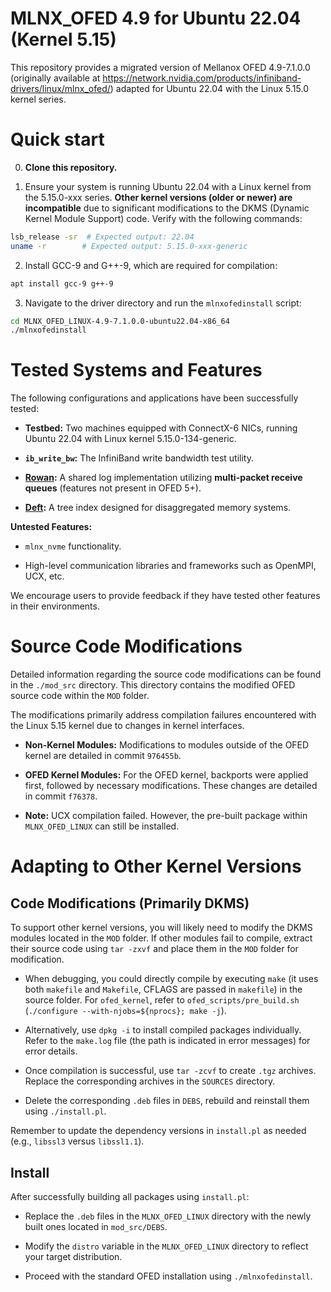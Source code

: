 # MLNX_OFED 4.9 for Ubuntu 22.04 (Kernel 5.15)

This repository provides a migrated version of Mellanox OFED 4.9-7.1.0.0 (originally available at https://network.nvidia.com/products/infiniband-drivers/linux/mlnx_ofed/) adapted for Ubuntu 22.04 with the Linux 5.15.0 kernel series.

# Quick start

0. **Clone this repository.**

1. Ensure your system is running Ubuntu 22.04 with a Linux kernel from the 5.15.0-xxx series.  **Other kernel versions (older or newer) are incompatible** due to significant modifications to the DKMS (Dynamic Kernel Module Support) code.  Verify with the following commands:

```bash
lsb_release -sr  # Expected output: 22.04
uname -r        # Expected output: 5.15.0-xxx-generic
```

2. Install GCC-9 and G++-9, which are required for compilation:

```bash
apt install gcc-9 g++-9
```

3. Navigate to the driver directory and run the `mlnxofedinstall` script:

```bash
cd MLNX_OFED_LINUX-4.9-7.1.0.0-ubuntu22.04-x86_64
./mlnxofedinstall
```

# Tested Systems and Features

The following configurations and applications have been successfully tested:

* **Testbed:** Two machines equipped with ConnectX-6 NICs, running Ubuntu 22.04 with Linux kernel 5.15.0-134-generic.

* **`ib_write_bw`:**  The InfiniBand write bandwidth test utility.

* **[Rowan](https://github.com/thustorage/rowan):** A shared log implementation utilizing **multi-packet receive queues** (features not present in OFED 5+).

* **[Deft](https://github.com/thustorage/deft):** A tree index designed for disaggregated memory systems.

**Untested Features:**

* `mlnx_nvme` functionality.

* High-level communication libraries and frameworks such as OpenMPI, UCX, etc.

We encourage users to provide feedback if they have tested other features in their environments.

# Source Code Modifications

Detailed information regarding the source code modifications can be found in the `./mod_src` directory. 
This directory contains the modified OFED source code within the `MOD` folder.

The modifications primarily address compilation failures encountered with the Linux 5.15 kernel due to changes in kernel interfaces.

* **Non-Kernel Modules:** Modifications to modules outside of the OFED kernel are detailed in commit `976455b`.

* **OFED Kernel Modules:**  For the OFED kernel, backports were applied first, followed by necessary modifications. These changes are detailed in commit `f76378`.

* **Note:** UCX compilation failed.  However, the pre-built package within `MLNX_OFED_LINUX` can still be installed.

# Adapting to Other Kernel Versions

## Code Modifications (Primarily DKMS)

To support other kernel versions, you will likely need to modify the DKMS modules located in the `MOD` folder.
If other modules fail to compile, extract their source code using `tar -zxvf` and place them in the `MOD` folder for modification.

* When debugging, you could directly compile by executing `make` (it uses both `makefile` and `Makefile`, CFLAGS are passed in `makefile`) in the source folder. For `ofed_kernel`, refer to `ofed_scripts/pre_build.sh` (`./configure --with-njobs=${nprocs}; make -j`).

* Alternatively, use `dpkg -i` to install compiled packages individually. Refer to the `make.log` file (the path is indicated in error messages) for error details.

* Once compilation is successful, use `tar -zcvf` to create `.tgz` archives. Replace the corresponding archives in the `SOURCES` directory.

* Delete the corresponding `.deb` files in `DEBS`, rebuild and reinstall them using `./install.pl`.

Remember to update the dependency versions in `install.pl` as needed (e.g., `libssl3` versus `libssl1.1`).

## Install

After successfully building all packages using `install.pl`:

* Replace the `.deb` files in the `MLNX_OFED_LINUX` directory with the newly built ones located in `mod_src/DEBS`.

* Modify the `distro` variable in the `MLNX_OFED_LINUX` directory to reflect your target distribution.

* Proceed with the standard OFED installation using `./mlnxofedinstall`.